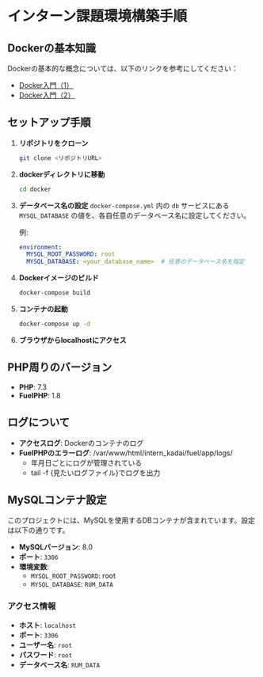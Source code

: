 # インターン課題環境構築手順

## Dockerの基本知識
Dockerの基本的な概念については、以下のリンクを参考にしてください：
- [Docker入門（1）](https://qiita.com/Sicut_study/items/4f301d000ecee98e78c9)
- [Docker入門（2）](https://qiita.com/takusan64/items/4d622ce1858c426719c7)

## セットアップ手順

1. **リポジトリをクローン**
   ```bash
   git clone <リポジトリURL>
   ```

2. **dockerディレクトリに移動**
   ```bash
   cd docker
   ```

3. **データベース名の設定**
   `docker-compose.yml` 内の `db` サービスにある `MYSQL_DATABASE` の値を、各自任意のデータベース名に設定してください。
   
   例:
   ```yaml
   environment:
     MYSQL_ROOT_PASSWORD: root
     MYSQL_DATABASE: <your_database_name>  # 任意のデータベース名を指定
   ```

4. **Dockerイメージのビルド**
   ```bash
   docker-compose build
   ```

5. **コンテナの起動**
   ```bash
   docker-compose up -d
   ```
6. **ブラウザからlocalhostにアクセス**

## PHP周りのバージョン
- **PHP**: 7.3
- **FuelPHP**: 1.8

## ログについて
- **アクセスログ**: Dockerのコンテナのログ
- **FuelPHPのエラーログ**: /var/www/html/intern_kadai/fuel/app/logs/
  - 年月日ごとにログが管理されている
  - tail -f {見たいログファイル}でログを出力

## MySQLコンテナ設定
このプロジェクトには、MySQLを使用するDBコンテナが含まれています。設定は以下の通りです。

- **MySQLバージョン**: 8.0
- **ポート**: `3306`
- **環境変数**:
  - `MYSQL_ROOT_PASSWORD`: root
  - `MYSQL_DATABASE`: `RUM_DATA`

### アクセス情報
- **ホスト**: `localhost`
- **ポート**: `3306`
- **ユーザー名**: `root`
- **パスワード**: `root`
- **データベース名**: `RUM_DATA`

